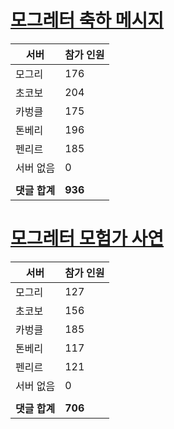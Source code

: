# [모그레터 축하 메시지](./Event250701_v7_2_10th_moogleletter0.md)

|서버|참가 인원|
|-|-|
|모그리|176|
|초코보|204|
|카벙클|175|
|톤베리|196|
|펜리르|185|
|서버 없음|0|
|||
|**댓글 합계**|**936**|


# [모그레터 모험가 사연](./Event250701_v7_2_10th_moogleletter1.md)

|서버|참가 인원|
|-|-|
|모그리|127|
|초코보|156|
|카벙클|185|
|톤베리|117|
|펜리르|121|
|서버 없음|0|
|||
|**댓글 합계**|**706**|


